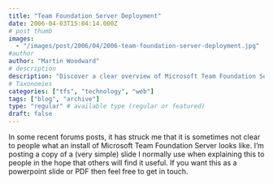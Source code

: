 ```yaml
---
title: "Team Foundation Server Deployment"
date: 2006-04-03T15:04:14.000Z
# post thumb
images:
  - "/images/post/2006/04/2006-team-foundation-server-deployment.jpg"
#author
author: "Martin Woodward"
# description
description: "Discover a clear overview of Microsoft Team Foundation Server installation with a helpful slide and resources for further inquiry."
# Taxonomies
categories: ["tfs", "technology", "web"]
tags: ["blog", "archive"]
type: "regular" # available type (regular or featured)
draft: false
---
```


[](http://www.woodwardweb.com/blog/tfs_deployment.png)[](http://www.woodwardweb.com/blog/tfs_deployment.png)In some recent forums posts, it has struck me that it is sometimes not clear to people what an install of Microsoft Team Foundation Server looks like. I’m posting a copy of a (very simple) slide I normally use when explaining this to people in the hope that others will find it useful. If you want this as a powerpoint slide or PDF then feel free to get in touch.
